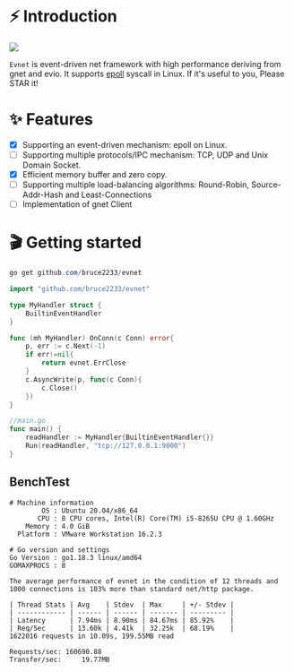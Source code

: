 # ⚡ Introduction
![](https://s3.bmp.ovh/imgs/2022/08/09/7704dbff7cbff64c.png)

`Evnet` is event-driven net framework with high performance deriving from gnet and evio. It supports  [epoll](https://en.wikipedia.org/wiki/EpollNetty ) syscall in Linux. If it's useful to you, Please STAR it!

# ✨ Features

- [x] Supporting an event-driven mechanism: epoll on Linux.
- [ ] Supporting multiple protocols/IPC mechanism: TCP, UDP and Unix Domain Socket.
- [x] Efficient memory buffer and zero copy.
- [ ] Supporting multiple load-balancing algorithms: Round-Robin, Source-Addr-Hash and Least-Connections
- [ ] Implementation of gnet Client

# 🎬 Getting started
```powershell 
go get github.com/bruce2233/evnet
```

```go
import "github.com/bruce2233/evnet"

type MyHandler struct {
	BuiltinEventHandler
}

func (mh MyHandler) OnConn(c Conn) error{
	p, err := c.Next(-1)
    if err!=nil{
        return evnet.ErrClose
    }
    c.AsyncWrite(p, func(c Conn){
        c.Close()
    })
}

//main.go
func main() {
	readHandler := MyHandler{BuiltinEventHandler{}}
	Run(readHandler, "tcp://127.0.0.1:9000")
}
```

## BenchTest

```
# Machine information
        OS : Ubuntu 20.04/x86_64
       CPU : 8 CPU cores, Intel(R) Core(TM) i5-8265U CPU @ 1.60GHz
    Memory : 4.0 GiB
  Platform : VMware Workstation 16.2.3

# Go version and settings
Go Version : go1.18.3 linux/amd64
GOMAXPROCS : 8
```

```
The average performance of evnet in the condition of 12 threads and 1000 connections is 103% more than standard net/http package.

| Thread Stats | Avg    | Stdev  | Max     | +/- Stdev |
| ------------ | ------ | ------ | ------- | --------- |
| Latency      | 7.94ms | 8.90ms | 84.67ms | 85.92%    |
| Req/Sec      | 13.60k | 4.41k  | 32.25k  | 68.19%    |
1622016 requests in 10.09s, 199.55MB read

Requests/sec: 160690.88
Transfer/sec:     19.77MB
```
